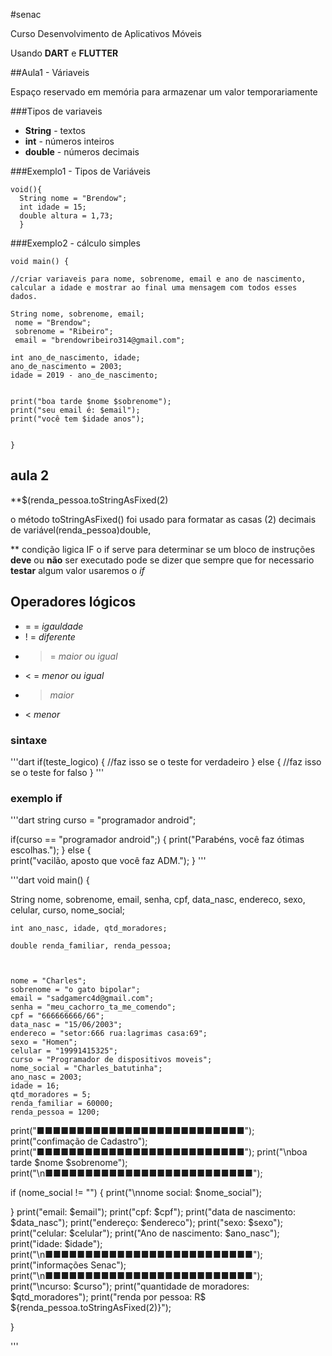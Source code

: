 #senac

Curso Desenvolvimento de Aplicativos Móveis

Usando **DART** e **FLUTTER**

 ##Aula1 - Váriaveis

Espaço reservado em memória para armazenar um valor temporariamente

###Tipos de variaveis

- **String** - textos
- **int** - números inteiros
- **double** - números decimais

 ###Exemplo1 - Tipos de Variáveis
```
void(){
  String nome = "Brendow";
  int idade = 15;
  double altura = 1,73;
  }
  ```
  
  ###Exemplo2 - cálculo simples
  ```
  void main() {
  
  //criar variaveis para nome, sobrenome, email e ano de nascimento,
  calcular a idade e mostrar ao final uma mensagem com todos esses dados.
  
  String nome, sobrenome, email;
   nome = "Brendow";
   sobrenome = "Ribeiro";
   email = "brendowribeiro314@gmail.com";
  
  int ano_de_nascimento, idade;
  ano_de_nascimento = 2003;
  idade = 2019 - ano_de_nascimento;
  
  
  print("boa tarde $nome $sobrenome");
  print("seu email é: $email");
  print("você tem $idade anos");
  
 
  }
  ```

  
## aula 2

**$(renda_pessoa.toStringAsFixed(2)

o método toStringAsFixed() foi usado para formatar as casas (2) decimais de variável(renda_pessoa)double,

** condição ligica IF
o if serve para determinar se um bloco de instruções **deve** ou **não** ser executado pode se dizer que sempre que for necessario **testar** algum valor usaremos o *if*

## Operadores lógicos

- = = *igauldade*
- ! = *diferente*
- > = *maior ou igual*
- < = *menor ou igual*
- > *maior*
- < *menor*

### sintaxe

'''dart
if(teste_logico)
{
	//faz isso se o teste for verdadeiro
}
else
{
	//faz isso se o teste for falso
}
'''

### exemplo if

'''dart
string curso = "programador android";

if(curso == "programador android";)
{
	print("Parabéns, você faz ótimas escolhas.");
}
else
{	
	print("vacilão, aposto que você faz ADM.");
}
'''
 
'''dart
void main() {
	
  String nome, sobrenome, email, senha, cpf,	data_nasc, endereco, sexo, celular, curso, nome_social;

	int ano_nasc, idade, qtd_moradores;
  
	double renda_familiar, renda_pessoa;
  
  
  
  	nome = "Charles";
    sobrenome = "o gato bipolar";
  	email = "sadgamerc4d@gmail.com";
    senha = "meu_cachorro_ta_me_comendo";
    cpf = "666666666/66";
    data_nasc = "15/06/2003";
    endereco = "setor:666 rua:lagrimas casa:69";
    sexo = "Homen";
    celular = "19991415325";
    curso = "Programador de dispositivos moveis";
    nome_social = "Charles_batutinha";
    ano_nasc = 2003;
    idade = 16;
    qtd_moradores = 5;
    renda_familiar = 60000;
    renda_pessoa = 1200;
      
  print("■■■■■■■■■■■■■■■■■■■■■■■■■■");
  print("confimação de Cadastro");
  print("■■■■■■■■■■■■■■■■■■■■■■■■■■");
  print("\nboa tarde $nome $sobrenome");
  print("\n■■■■■■■■■■■■■■■■■■■■■■■■■■");
  
  if (nome_social != "")
  {
  	print("\nnome social: $nome_social");
  
  }
  print("email: $email");
  print("cpf: $cpf");
  print("data de nascimento: $data_nasc");
  print("endereço: $endereco");
  print("sexo: $sexo");
  print("celular: $celular");
  print("Ano de nascimento: $ano_nasc");
  print("idade: $idade");
  print("\n■■■■■■■■■■■■■■■■■■■■■■■■■■");
  print("informações Senac");
  print("\n■■■■■■■■■■■■■■■■■■■■■■■■■■");
  print("\ncurso: $curso");
  print("quantidade de moradores: $qtd_moradores");
  print("renda por pessoa: R\$ ${renda_pessoa.toStringAsFixed(2)}");
  
  
 	
}


'''
